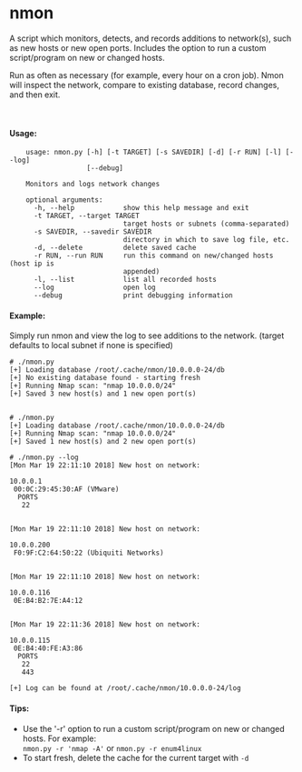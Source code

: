 # nmon

A script which monitors, detects, and records additions to network(s), such as new hosts or new open ports. Includes the option to run a custom script/program on new or changed hosts.

Run as often as necessary (for example, every hour on a cron job).  Nmon will inspect the network, compare to existing database, record changes, and then exit.

<br>

#### Usage:

~~~~
    usage: nmon.py [-h] [-t TARGET] [-s SAVEDIR] [-d] [-r RUN] [-l] [--log]
                   [--debug]

    Monitors and logs network changes                                                            
                                                                                                 
    optional arguments:                                                                          
      -h, --help            show this help message and exit                                      
      -t TARGET, --target TARGET                                                                 
                            target hosts or subnets (comma-separated)                            
      -s SAVEDIR, --savedir SAVEDIR                                                              
                            directory in which to save log file, etc.                            
      -d, --delete          delete saved cache
      -r RUN, --run RUN     run this command on new/changed hosts (host ip is
                            appended)
      -l, --list            list all recorded hosts
      --log                 open log
      --debug               print debugging information
~~~~


#### Example:
Simply run nmon and view the log to see additions to the network.  (target defaults to local subnet if none is specified)

~~~~
# ./nmon.py 
[+] Loading database /root/.cache/nmon/10.0.0.0-24/db
[+] No existing database found - starting fresh
[+] Running Nmap scan: "nmap 10.0.0.0/24"
[+] Saved 3 new host(s) and 1 new open port(s)


# ./nmon.py 
[+] Loading database /root/.cache/nmon/10.0.0.0-24/db
[+] Running Nmap scan: "nmap 10.0.0.0/24"
[+] Saved 1 new host(s) and 2 new open port(s)

# ./nmon.py --log
[Mon Mar 19 22:11:10 2018] New host on network:

10.0.0.1
 00:0C:29:45:30:AF (VMware)
  PORTS
   22


[Mon Mar 19 22:11:10 2018] New host on network:

10.0.0.200
 F0:9F:C2:64:50:22 (Ubiquiti Networks)


[Mon Mar 19 22:11:10 2018] New host on network:

10.0.0.116
 0E:B4:B2:7E:A4:12


[Mon Mar 19 22:11:36 2018] New host on network:

10.0.0.115
 0E:B4:40:FE:A3:86
  PORTS
   22
   443

[+] Log can be found at /root/.cache/nmon/10.0.0.0-24/log
~~~~

#### Tips:

* Use the '-r' option to run a custom script/program on new or changed hosts.  For example:<br> `nmon.py -r 'nmap -A'` or `nmon.py -r enum4linux`
* To start fresh, delete the cache for the current target with `-d`
